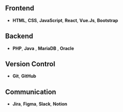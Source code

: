 ## Frontend
  - **HTML**, **CSS**, **JavaScript**, **React**, **Vue.Js**, **Bootstrap**

## Backend
  - **PHP**, **Java** , **MariaDB** , **Oracle**

## Version Control
- **Git**, **GitHub**

## Communication
- **Jira**, **Figma**, **Slack**, **Notion**
